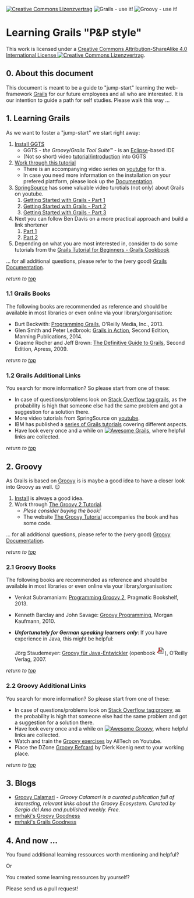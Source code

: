 <a rel="license" href="http://creativecommons.org/licenses/by-sa/4.0/"><img alt="Creative Commons Lizenzvertrag" style="border-width:0" src="https://i.creativecommons.org/l/by-sa/4.0/80x15.png" /></a> ![Grails - use it!](https://img.shields.io/badge/Grails-use%20it!-4D8618.svg) ![Groovy - use it!](https://img.shields.io/badge/Groovy-use%20it!-286B86.svg)

# Learning Grails "P&P style"

This work is licensed under a <a rel="license" href="http://creativecommons.org/licenses/by-sa/4.0/">Creative Commons Attribution-ShareAlike 4.0 International License <img alt="Creative Commons Lizenzvertrag" style="border-width:0" src="https://i.creativecommons.org/l/by-sa/4.0/80x15.png" /></a>.


## 0. About this document

This document is meant to be a guide to "jump-start" learning the web-framework [Grails](http://www.grails.org/) for our future employees and all who are interested. It is our intention to guide a path for self studies. Please walk this way ...


## 1. Learning Grails

As we want to foster a "jump-start" we start right away:

1.  [Install GGTS](https://spring.io/tools/ggts/all)
    *   GGTS _- the Groovy/Grails Tool Suite™ -_ is an [Eclipse](https://eclipse.org/)-based IDE
    *   (Not so short) video [tutorial/introduction](https://youtu.be/cIjInOkUDy8) into GGTS
1.  [Work through this tutorial](http://www.grailsexample.net/course-outline/)
    *   There is an accompanying video series on [youtube](https://youtu.be/qcZ6FWmIuJc?list=PLMIXRBXuv8yaPUYMwlDRvUNf44LgCUunY) for this.
    *   In case you need more information on the installation on your prefered plattform, please look up the [Documentation](http://www.grails.org/single-page-documentation.html).
1.  [SpringSource](https://www.youtube.com/user/SpringSourceDev/) has some valuable video turotials (not only) about Grails on youtube.
    1.  [Getting Started with Grails - Part 1](https://youtu.be/PXHxo43hn34)
    1.  [Getting Started with Grails - Part 2](https://youtu.be/qNFksvLxZNU)
    1.  [Getting Started with Grails - Part 3](https://youtu.be/oL4yVtNU31E)
1.  Next you can follow Ben Davis on a more practical approach and build a link shortener
    1.  [Part 1](http://www.learningtechnicalstuff.com/2012/04/building-url-shortener-in-grails-pt-1.html)
    1.  [Part 2](http://www.learningtechnicalstuff.com/2012/05/building-url-shortener-in-grails-pt-2.html)
1.  Depending on what you are most interested in, consider to do some tutorials from the [Grails Tutorial for Beginners - Grails Cookbook](http://grails.asia/grails-tutorial-for-beginners)

... for all additional questions, please refer to the (very good) [Grails Documentation](http://www.grails.org/single-page-documentation.html).

_return to [top](#)_


### 1.1 Grails Books

The following books are recommended as reference and should be available in most libraries or even online via your library/organisation:

*   Burt Beckwith: [Programming Grails](http://proquest.safaribooksonline.com/book/programming/9781449324513), O'Reilly Media, Inc., 2013.
*   Glen Smith and Peter Ledbrook: [Grails in Action](http://proquest.safaribooksonline.com/book/programming/java/9781617290961), Second Edition, Manning Publications, 2014.
*   Graeme Rocher and Jeff Brown: [The Definitive Guide to Grails](http://proquest.safaribooksonline.com/book/web-development/ruby/9781590599952), Second Edition, Apress, 2009.

_return to [top](#)_


### 1.2 Grails Additional Links

You search for more information? So please start from one of these:

*   In case of questions/problems look on [Stack Overflow tag:grails](https://stackoverflow.com/questions/tagged/grails), as the probability is high that someone else had the same problem and got a suggestion for a solution there.
*   More video tutorials from SpringSource on [youtube](https://www.youtube.com/user/SpringSourceDev/search?query=grails).
*   IBM has published a [series of Grails tutorials](http://www.ibm.com/developerworks/views/java/libraryview.jsp?search_by=mastering+grails) covering different aspects.
*   Have look every once and a while on [![Awesome](https://cdn.rawgit.com/sindresorhus/awesome/d7305f38d29fed78fa85652e3a63e154dd8e8829/media/badge.svg) Grails](https://github.com/hitenpratap/awesome-grails), where helpful links are collected.

_return to [top](#)_


## 2. Groovy

As Grails is based on [Groovy](http://www.groovy-lang.org/) is is maybe a good idea to have a closer look into Groovy as well. :wink:

1.  [Install](http://www.groovy-lang.org/install.html) is always a good idea.
1.  Work through [The Groovy 2 Tutorial](https://leanpub.com/groovytutorial/read).
    *   _Plese consider buying the book!_
    *   The website [The Groovy Tutorial](http://www.groovy-tutorial.org/) accompanies the book and has some code.

... for all additional questions, please refer to the (very good) [Groovy Documentation](http://www.groovy-lang.org/single-page-documentation.html).

_return to [top](README.md#top)_


### 2.1 Groovy Books

The following books are recommended as reference and should be available in most libraries or even online via your library/organisation:

*   Venkat Subramaniam: [Programming Groovy 2](http://proquest.safaribooksonline.com/book/programming/java/9781941222522), Pragmatic Bookshelf, 2013.
*   Kenneth Barclay and John Savage: [Groovy Programming](http://proquest.safaribooksonline.com/book/programming/java/9780123725073), Morgan Kaufmann, 2010.
*   **_Unfortunately for German speaking learners only_**: If you have experience in Java, this might be helpful:

    Jörg Staudemeyer: [Groovy für Java-Entwickler](http://examples.oreilly.de/openbooks/pdf_groovyger.pdf) (openbook ![pdf file](https://raw.githubusercontent.com/RRZE-PP/rrze-icon-set/master/tango/22x22/mime-types/document-pdf.png)), O’Reilly Verlag, 2007.

_return to [top](#)_


### 2.2 Groovy Additional Links

You search for more information? So please start from one of these:

*   In case of questions/problems look on [Stack Overflow tag:groovy](https://stackoverflow.com/questions/tagged/grails+groovy), as the probability is high that someone else had the same problem and got a suggestion for a solution there.
*   Have look every once and a while on [![Awesome](https://cdn.rawgit.com/sindresorhus/awesome/d7305f38d29fed78fa85652e3a63e154dd8e8829/media/badge.svg) Groovy](https://github.com/kdabir/awesome-groovy), where helpful links are collected.
*   Watch and train the [Groovy exercises](https://www.youtube.com/playlist?list=PLOGAj7tCqHx84a5oHMfLhE3-vKMM_6_nD) by AllTech on Youtube.
*   Place the DZone [Groovy Refcard](https://dzone.com/refcardz/groovy) by Dierk Koenig next to your working place.

_return to [top](#)_


## 3. Blogs

*   [Groovy Calamari](http://groovycalamari.com) - <cite>Groovy Calamari is a curated publication full of interesting, relevant links about the Groovy Ecosystem. Curated by Sergio del Amo and published weekly. Free.</cite>
*   [mrhaki's Groovy Goodness](http://mrhaki.blogspot.de/search/label/Groovy:Goodness)
*   [mrhaki's Grails Goodness](http://mrhaki.blogspot.de/search/label/Grails:Goodness)


## 4. And now ...

You found additional learning ressources worth mentioning and helpful?

Or

You created some learning ressources by yourself?

Please send us a pull request!
